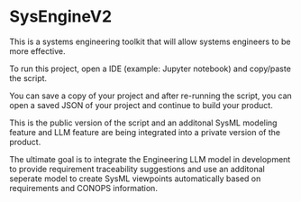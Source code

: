 # SysEngineV2
This is a systems engineering toolkit that will allow systems engineers to be more effective. 

To run this project, open a IDE (example: Jupyter notebook) and copy/paste the script. 

You can save a copy of your project and after re-running the script, you can open a saved JSON of your project and continue to build your product. 

This is the public version of the script and an additonal SysML modeling feature and LLM feature are being integrated into a private version of the product. 

The ultimate goal is to integrate the Engineering LLM model in development to provide requirement traceability suggestions and use an additonal seperate model to create SysML viewpoints automatically based on requirements and CONOPS information. 

